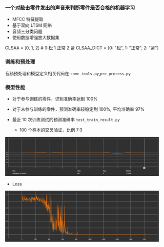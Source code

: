 ### 一个对敲击零件发出的声音来判断零件是否合格的机器学习

- MFCC 特征提取
- 基于双向 LTSM 网络
- 音频三分类问题
- 使用数据增强放大数据集

CLSAA = [0, 1, 2] # 0 松 1 正常 2 紧
CLSAA_DICT = {0: "松", 1: "正常", 2: "紧"}

### 训练和预处理

音频预处理和模型定义相关代码在 `some_tools.py`,`pre_process.py`

### 模型性能

- 对于参与训练的零件，识别准确率达到 100%
- 对于未参与训练的零件，预测准确率较稳定到 100%, 平均准确率 97%

- 最近 10 次训练测试的预测准确率 `test_train_result.py`
  - 100 个样本的交叉验证，比例 7:3

![alt text](images/README/image-1.png)

- Loss

![alt text](images/README/image-2.png)

<!-- - 模型结构 -->

<!-- ![alt text](audio_classifier.png) -->
